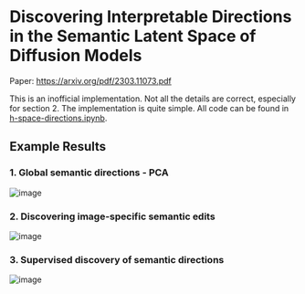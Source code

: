 # Discovering Interpretable Directions in the Semantic Latent Space of Diffusion Models

Paper: https://arxiv.org/pdf/2303.11073.pdf

This is an inofficial implementation. Not all the details are correct, especially for section 2. The implementation is quite simple. All code can be found in [h-space-directions.ipynb](h-space-directions.ipynb).

## Example Results

### 1. Global semantic directions - PCA

![image](https://github.com/JonasLoos/h-space-directions/assets/33965649/5ba8c013-6651-449a-8a09-09ba92668df0)


### 2. Discovering image-specific semantic edits

![image](https://github.com/JonasLoos/h-space-directions/assets/33965649/d43912f6-b4a9-447f-b960-af447cc14774)


### 3. Supervised discovery of semantic directions

![image](https://github.com/JonasLoos/h-space-directions/assets/33965649/047f555e-2ebb-4c27-a0b4-bfb30c501057)

